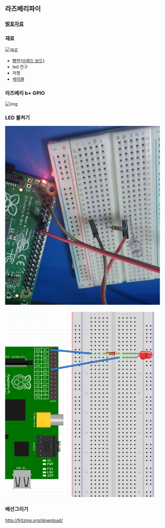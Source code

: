 

## 라즈베리파이

### [발표자료](http://biopy.github.io/doc/slide_raspi)

### 재료
![재료](http://www.icbank.com/icbank_data/image/shop_product/2014/8AE4D167-FBF2-469D-8190-164240DFE2C0.jpg)

+ [빵판(브레드 보드)](http://www.icbanq.com/shop/product_detail.asp?prod_code=P005535466)
+ led 전구
+ 저항
+ [케이블](http://www.devicemart.co.kr/1113721)

### 라즈베리 b+ GPIO
<img src="http://data.designspark.info/uploads/images/53bc258dc6c0425cb44870b50ab30621" alt="img" style="width: 450px;"/>

### LED 불켜기

![실물](/doc/img/rasledr.jpg)
![구조도](/doc/img/rasled.png)

### 배선그리기
http://fritzing.org/download/

